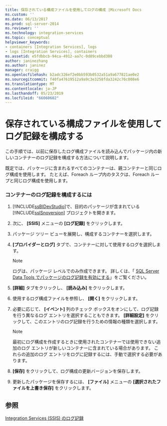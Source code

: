 ```yaml
---
title: 保存されている構成ファイルを使用してログの構成 |Microsoft Docs
ms.custom: ''
ms.date: 06/13/2017
ms.prod: sql-server-2014
ms.reviewer: ''
ms.technology: integration-services
ms.topic: conceptual
helpviewer_keywords:
- containers [Integration Services], logs
- logs [Integration Services], containers
ms.assetid: e5fdbbcb-94ca-4912-aa7c-0d89cebbd308
author: janinezhang
ms.author: janinez
manager: craigg
ms.openlocfilehash: b2adc326ef2e0bb593b0532a51a9a677821ae0e2
ms.sourcegitcommit: f40fa47619512a9a9c3e3258fda3242c76c008e6
ms.translationtype: MT
ms.contentlocale: ja-JP
ms.lasthandoff: 05/23/2019
ms.locfileid: "66060602"
---
```

# <a name="configure-logging-by-using-a-saved-configuration-file"></a>保存されている構成ファイルを使用してログ記録を構成する
  この手順では、以前に保存したログ構成ファイルを読み込んでパッケージ内の新しいコンテナーのログ記録を構成する方法について説明します。  
  
 既定では、パッケージに含まれるすべてのコンテナーは、親コンテナーと同じログ構成を使用します。 たとえば、Foreach ループ内のタスクは、Foreach ループと同じログ構成を使用します。  
  
### <a name="to-configure-logging-for-a-container"></a>コンテナーのログ記録を構成するには  
  
1.  [!INCLUDE[ssBIDevStudio](../includes/ssbidevstudio-md.md)]で、目的のパッケージが含まれている [!INCLUDE[ssISnoversion](../includes/ssisnoversion-md.md)] プロジェクトを開きます。  
  
2.  次に、 **[SSIS]** メニューの **[ログ記録]** をクリックします。  
  
3.  パッケージ ツリー ビューを展開し、構成するコンテナーを選択します。  
  
4.  **[プロバイダーとログ]** タブで、コンテナーに対して使用するログを選択します。  
  
    > [!NOTE]  
    >  ログは、パッケージ レベルでのみ作成できます。 詳しくは、「 [SQL Server Data Tools でパッケージのログ記録を有効にする](../../2014/integration-services/enable-package-logging-in-sql-server-data-tools.md)」をご覧ください。  
  
5.  **[詳細]** タブをクリックし、 **[読み込み]** をクリックします。  
  
6.  使用するログ構成ファイルを参照し、 **[開く]** をクリックします。  
  
7.  必要に応じて、 **[イベント]** 列のチェック ボックスをオンにして、ログ記録を行う異なるログ エントリを選択することもできます。 **[詳細設定]** をクリックして、このエントリのログ記録を行うための情報の種類を選択します。  
  
    > [!NOTE]  
    >  最初にログ構成を作成するときに使用されたコンテナーでは使用できない追加のログ エントリが新しいコンテナーに含まれている場合があります。 これらの追加のログ エントリをログに記録するには、手動で選択する必要があります。  
  
8.  **[保存]** をクリックして、ログ構成の更新バージョンを保存します。  
  
9. 更新したパッケージを保存するには、 **[ファイル]** メニューの **[選択されたファイルを上書き保存]** をクリックします。  
  
## <a name="see-also"></a>参照  
 [Integration Services &#40;SSIS&#41; のログ記録](performance/integration-services-ssis-logging.md)  
  
  
